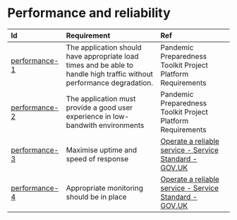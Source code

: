 # Performance and reliability

| Id                              | Requirement                                                                                                            | Ref                                                                                                                                                |
| :------------------------------ | :--------------------------------------------------------------------------------------------------------------------- | :------------------------------------------------------------------------------------------------------------------------------------------------- |
| [performance-1](#performance-1) | The application should have appropriate load times and be able to handle high traffic without performance degradation. | Pandemic Preparedness Toolkit Project Platform Requirements                                                                                        |
| [performance-2](#performance-2) | The application must provide a good user experience in low-bandwith environments                                       | Pandemic Preparedness Toolkit Project Platform Requirements                                                                                        |
| [performance-3](#performance-3) | Maximise uptime and speed of response                                                                                  | [Operate a reliable service \- Service Standard \- GOV.UK](https://www.gov.uk/service-manual/service-standard/point-14-operate-a-reliable-service) |
| [performance-4](#performance-4) | Appropriate monitoring should be in place                                                                              | [Operate a reliable service \- Service Standard \- GOV.UK](https://www.gov.uk/service-manual/service-standard/point-14-operate-a-reliable-service) |
